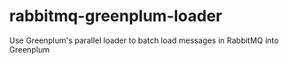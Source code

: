 rabbitmq-greenplum-loader
=========================

Use Greenplum's parallel loader to batch load messages in RabbitMQ into Greenplum
